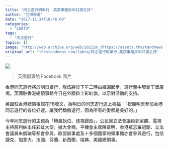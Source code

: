 ```yaml
---
title: "同志遊行明舉行　英領事館掛彩虹旗支持"
author: "立場報道"
date: "2017-11-24T18:46:00"
categories:
  - "LGBTQ"
tags:
  - "同志遊行"
topics: []
image: "http://web.archive.org/web/2021im_/https://assets.thestandnews.com/media/photos/rainbow-01_FIGTA.png"
original_url: "thestandnews.com/lgbtq/同志遊行明舉行-英領事館掛彩虹旗支持"
---
```

![](http://web.archive.org/web/2021im_/https://assets.thestandnews.com/media/photos/rainbow-01_FIGTA.png)
> 英國領事館 Facebook 圖片

香港同志遊行將於明日舉行，隊伍將於下午二時由維園起步，遊行至中環愛丁堡廣場。英國駐香港總領事館今日在外牆掛上彩虹旗，以示對活動的支持。

英國駐香港總領事館在FB發文，為明日的同志遊行送上祝福：「祝願明天參加香港同志遊行的各位好運。讓我們驕傲遊行，因為所有的愛都是美好的。」

今年同志遊行的主題為「轉風執位、歧視歸西」，公民黨立法會議員郭家麒、電視主持茜利妹出任彩虹大使。據大會稱，平機會主席陳章明、香港眾志羅冠聰、立法會議員朱凱廸等都會參與。歐盟辦事處及十多個國家的領事館亦會參與遊行，包括捷克、加拿大、法國、芬蘭、新西蘭、瑞典、美國總領事。